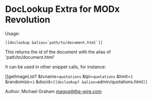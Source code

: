 DocLookup Extra for MODx Revolution
=======================================

Usage:

    [[doclookup &alias=`path/to/document.html`]]

This returns the id of the document with the alias of 'path/to/document.html'

It can be used in other snippet calls, for instance:

  [[getImageList?
        &tvname=`quotations`
        &tpl=`quotations`
        &limit=`1`
        &randomize=`1`
        &docid=`[[doclookup? &alias=`admin/quotations.html`]]`



Author: Michael Graham <magog@the-wire.com>

